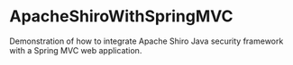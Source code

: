 # ApacheShiroWithSpringMVC
Demonstration of how to integrate Apache Shiro Java security framework with a Spring MVC web application.
